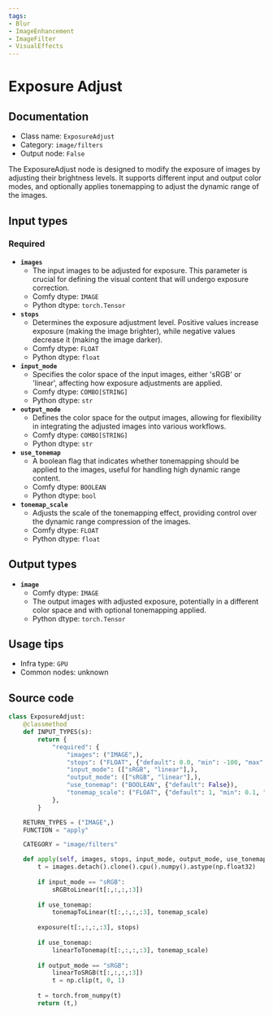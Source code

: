 ```yaml
---
tags:
- Blur
- ImageEnhancement
- ImageFilter
- VisualEffects
---
```


# Exposure Adjust
## Documentation
- Class name: `ExposureAdjust`
- Category: `image/filters`
- Output node: `False`

The ExposureAdjust node is designed to modify the exposure of images by adjusting their brightness levels. It supports different input and output color modes, and optionally applies tonemapping to adjust the dynamic range of the images.
## Input types
### Required
- **`images`**
    - The input images to be adjusted for exposure. This parameter is crucial for defining the visual content that will undergo exposure correction.
    - Comfy dtype: `IMAGE`
    - Python dtype: `torch.Tensor`
- **`stops`**
    - Determines the exposure adjustment level. Positive values increase exposure (making the image brighter), while negative values decrease it (making the image darker).
    - Comfy dtype: `FLOAT`
    - Python dtype: `float`
- **`input_mode`**
    - Specifies the color space of the input images, either 'sRGB' or 'linear', affecting how exposure adjustments are applied.
    - Comfy dtype: `COMBO[STRING]`
    - Python dtype: `str`
- **`output_mode`**
    - Defines the color space for the output images, allowing for flexibility in integrating the adjusted images into various workflows.
    - Comfy dtype: `COMBO[STRING]`
    - Python dtype: `str`
- **`use_tonemap`**
    - A boolean flag that indicates whether tonemapping should be applied to the images, useful for handling high dynamic range content.
    - Comfy dtype: `BOOLEAN`
    - Python dtype: `bool`
- **`tonemap_scale`**
    - Adjusts the scale of the tonemapping effect, providing control over the dynamic range compression of the images.
    - Comfy dtype: `FLOAT`
    - Python dtype: `float`
## Output types
- **`image`**
    - Comfy dtype: `IMAGE`
    - The output images with adjusted exposure, potentially in a different color space and with optional tonemapping applied.
    - Python dtype: `torch.Tensor`
## Usage tips
- Infra type: `GPU`
- Common nodes: unknown


## Source code
```python
class ExposureAdjust:
    @classmethod
    def INPUT_TYPES(s):
        return {
            "required": {
                "images": ("IMAGE",),
                "stops": ("FLOAT", {"default": 0.0, "min": -100, "max": 100, "step": 0.01}),
                "input_mode": (["sRGB", "linear"],),
                "output_mode": (["sRGB", "linear"],),
                "use_tonemap": ("BOOLEAN", {"default": False}),
                "tonemap_scale": ("FLOAT", {"default": 1, "min": 0.1, "max": 10, "step": 0.01}),
            },
        }

    RETURN_TYPES = ("IMAGE",)
    FUNCTION = "apply"

    CATEGORY = "image/filters"

    def apply(self, images, stops, input_mode, output_mode, use_tonemap, tonemap_scale):
        t = images.detach().clone().cpu().numpy().astype(np.float32)
        
        if input_mode == "sRGB":
            sRGBtoLinear(t[:,:,:,:3])
        
        if use_tonemap:
            tonemapToLinear(t[:,:,:,:3], tonemap_scale)
        
        exposure(t[:,:,:,:3], stops)
        
        if use_tonemap:
            linearToTonemap(t[:,:,:,:3], tonemap_scale)
        
        if output_mode == "sRGB":
            linearToSRGB(t[:,:,:,:3])
            t = np.clip(t, 0, 1)
        
        t = torch.from_numpy(t)
        return (t,)

```
